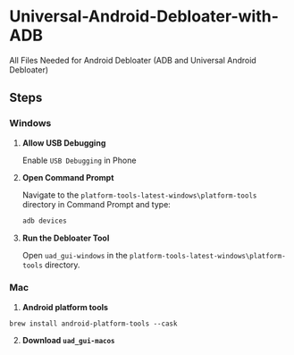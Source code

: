# Universal-Android-Debloater-with-ADB
All Files Needed for Android Debloater (ADB and Universal Android Debloater)

## **Steps**

### Windows

1. **Allow USB Debugging**
   
   Enable `USB Debugging` in Phone

3. **Open Command Prompt**
    
   Navigate to the `platform-tools-latest-windows\platform-tools` directory in Command Prompt and type:  
   ```bash
   adb devices
    ```

5. **Run the Debloater Tool**
   
   Open `uad_gui-windows` in the `platform-tools-latest-windows\platform-tools` directory.

### Mac

 1. **Android platform tools**
 ```
 brew install android-platform-tools --cask
 ```

 2. **Download `uad_gui-macos`**
